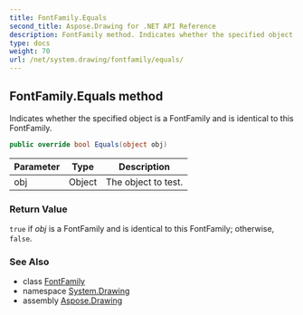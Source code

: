 ```yaml
---
title: FontFamily.Equals
second_title: Aspose.Drawing for .NET API Reference
description: FontFamily method. Indicates whether the specified object is a FontFamily and is identical to this FontFamily
type: docs
weight: 70
url: /net/system.drawing/fontfamily/equals/
---
```

## FontFamily.Equals method

Indicates whether the specified object is a FontFamily and is identical to this FontFamily.

```csharp
public override bool Equals(object obj)
```

| Parameter | Type | Description |
| --- | --- | --- |
| obj | Object | The object to test. |

### Return Value

`true` if *obj* is a FontFamily and is identical to this FontFamily; otherwise, `false`.

### See Also

* class [FontFamily](../)
* namespace [System.Drawing](../../fontfamily/)
* assembly [Aspose.Drawing](../../../)


